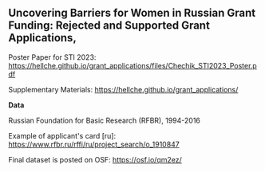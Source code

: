 ## Uncovering Barriers for Women in Russian Grant Funding: Rejected and Supported Grant Applications, 

Poster Paper for STI 2023: https://hellche.github.io/grant_applications/files/Chechik_STI2023_Poster.pdf

Supplementary Materials: https://hellche.github.io/grant_applications/

**Data**

Russian Foundation for Basic Research (RFBR), 1994-2016

Example of applicant's card \[ru\]: https://www.rfbr.ru/rffi/ru/project_search/o_1910847

Final dataset is posted on OSF: https://osf.io/qm2ez/
